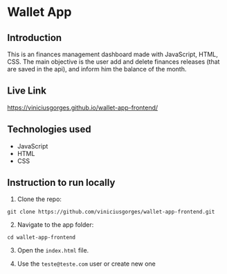 # Wallet App

## Introduction

This is an finances management dashboard made with JavaScript, HTML, CSS. The main objective is the user add and delete finances releases (that are saved in the api), and inform him the balance of the month.

## Live Link

https://viniciusgorges.github.io/wallet-app-frontend/

## Technologies used

- JavaScript
- HTML
- CSS

## Instruction to run locally

1. Clone the repo:

```
git clone https://github.com/viniciusgorges/wallet-app-frontend.git
```

2. Navigate to the app folder:

```
cd wallet-app-frontend
```

3. Open the `index.html` file.

4. Use the `teste@teste.com` user or create new one
